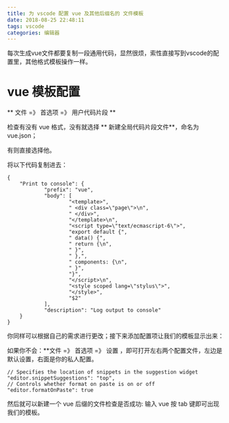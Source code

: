 ```yaml
---
title: 为 vscode 配置 vue 及其他后缀名的 文件模板
date: 2018-08-25 22:48:11
tags: vscode
categories: 编辑器
---
```


每次生成vue文件都要复制一段通用代码，显然很烦，索性直接写到vscode的配置里，其他格式模板操作一样。
<!-- more -->

# vue 模板配置

** 文件 =》 首选项 =》 用户代码片段 ** 

检查有没有 vue 格式，没有就选择 ** 新建全局代码片段文件**，命名为 vue.json；

有则直接选择他。

将以下代码复制进去：

```
{
	"Print to console": {
			"prefix": "vue",
			"body": [
					"<template>",
					" <div class=\"page\">\n",
					" </div>",
					"</template>\n",
					"<script type=\"text/ecmascript-6\">",
					"export default {",
					" data() {",
					" return {\n",
					" }",
					" },",
					" components: {\n",
					" }",
					"}",
					"</script>\n",
					"<style scoped lang=\"stylus\">",
					"</style>",
					"$2"
			],
			"description": "Log output to console"
	}
}
```

你同样可以根据自己的需求进行更改；接下来添加配置项让我们的模板显示出来：

如果你不会：**文件 =》 首选项 =》 设置 ，即可打开左右两个配置文件，左边是默认设置，右面是你的私人配置。

```
// Specifies the location of snippets in the suggestion widget
"editor.snippetSuggestions": "top",
// Controls whether format on paste is on or off
"editor.formatOnPaste": true
```

然后就可以新建一个 vue 后缀的文件检查是否成功: 输入 vue 按 tab 键即可出现我们的模板。